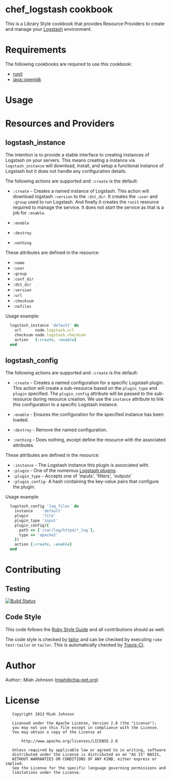 # chef_logstash cookbook

This is a Library Style cookbook that provides Resource Providers to create and
manage your [Logstash](http://logstash.net/) environment.

# Requirements

The following cookbooks are required to use this cookbook:

  + [runit](https://github.com/opscode-cookbooks/runit)
  + [java::openjdk](https://github.com/opscode-cookbooks/java)

# Usage

# Resources and Providers

## logstash_instance
The intention is to provide a stable interface to creating instances of
Logstash on your servers. This means creating a instance via
`logstash_instance` will download, install, and setup a functional
instance of Logstash but it does not handle any configuration details.

The following actions are supported and `:create` is the default:

 + `:create` - Creates a named instance of Logstash. This action will
download logstash `:version` to the `:dst_dir`. It creates the `:user`
and `:group` used to run Logstash. And finally it creates the `runit`
resource required to manage the service. It does not _start_ the service
as that is a job for `:enable`.

 + `:enable`
 + `:destroy`
 + `:nothing`

These attributes are defined in the resource:

 + `:name`
 + `:user`
 + `:group`
 + `:conf_dir`
 + `:dst_dir`
 + `:version`
 + `:url`
 + `:checksum`
 + `:nofiles`

Usage example:
```ruby
  logstash_instance 'default' do
    url      node.logstash.url
    checksum node.logstash.checksum
    action   [:create, :enable]
  end
```

## logstash_config

The following actions are supported and `:create` is the default:

 + `:create` - Creates a named configuration for a specific Logstash plugin.
This action will create a sub-resource based on the `plugin_type` and `plugin`
specified. The `plugin_config` attribute will be passed to the sub-resource
during resource creation. We use the `instance` attribute to link this
configuration to a specific Logstash instance.

 + `:enable` - Ensures the configuration for the specified instance has been loaded.
 + `:destroy` - Remove the named configuration.
 + `:nothing` - Does nothing, except define the resource with the associated
attributes.

These attributes are defined in the resource:

 + `:instance` - The Logstash instance this plugin is associated with.
 + `:plugin` - One of the numerous [Logstash plugins](http://logstash.net/docs/1.1.9/).
 + `:plugin_type` - Accepts one of 'inputs', 'filters', 'outputs'
 + `:plugin_config`- A hash containing the key-value pairs that configure
the plugin.

Usage example:
```ruby
  logstash_config 'log_files' do
    instance    'default'
    plugin      'file'
    plugin_type 'input'
    plugin_config({
      path => ['/var/log/httpd/*_log'],
      type => 'apache2'
    })
    action [:create, :enable]
  end
```

# Contributing

## Testing

[![Build Status](https://travis-ci.org/miah/chef_logstash.png)](https://travis-ci.org/miah/chef_logstash)

## Code Style

This code follows the [Ruby Style Guide](https://github.com/bbatsov/ruby-style-guide) and all contributions should as well.

The code style is checked by [tailor](https://github.com/turboladen/tailor) and can be checked by executing `rake test:tailor` or `tailor`. This is automatically checked by [Travis-CI](https://travis-ci.org/miah/chef_logstash).

# Author

Author:: Miah Johnson (<miah@chia-pet.org>)

# License
```
   Copyright 2013 Miah Johnson

   Licensed under the Apache License, Version 2.0 (the "License");
   you may not use this file except in compliance with the License.
   You may obtain a copy of the License at

       http://www.apache.org/licenses/LICENSE-2.0

   Unless required by applicable law or agreed to in writing, software
   distributed under the License is distributed on an "AS IS" BASIS,
   WITHOUT WARRANTIES OR CONDITIONS OF ANY KIND, either express or implied.
   See the License for the specific language governing permissions and
   limitations under the License.
```
